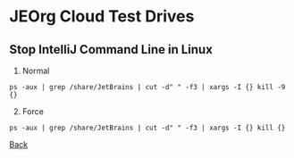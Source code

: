 # JEOrg Cloud Test Drives

## Stop IntelliJ Command Line in Linux

1. Normal

```shell
ps -aux | grep /share/JetBrains | cut -d" " -f3 | xargs -I {} kill -9 {}
```

2. Force

```shell
ps -aux | grep /share/JetBrains | cut -d" " -f3 | xargs -I {} kill {}
```

[Back](Readme.md)
